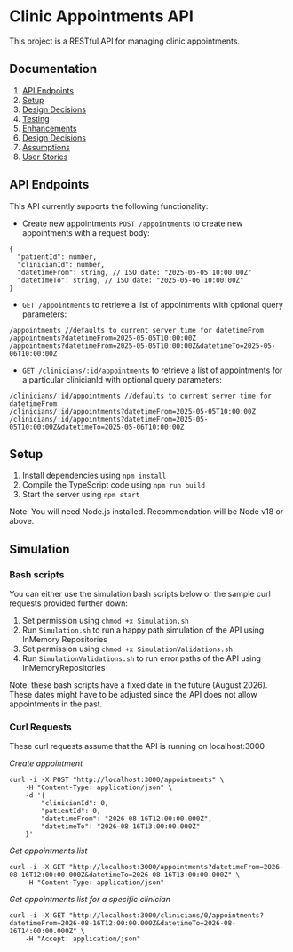 # Clinic Appointments API

This project is a RESTful API for managing clinic appointments. 

## Documentation
1. [API Endpoints](#api-endpoints)
2. [Setup](#setup)
3. [Design Decisions](docs/design-decisions.md)
4. [Testing](docs/testing.md)
5. [Enhancements](docs/enhancements.md)
6. [Design Decisions](docs/design-decisions.md)
7. [Assumptions](docs/assumptions.md)
8. [User Stories](docs/user-stories.md)

## API Endpoints
This API currently supports the following functionality:

- Create new appointments
`POST /appointments` to create new appointments with a request body:
```
{
  "patientId": number,
  "clinicianId": number,
  "datetimeFrom": string, // ISO date: "2025-05-05T10:00:00Z"
  "datetimeTo": string, // ISO date: "2025-05-06T10:00:00Z"
}
```
- `GET /appointments` to retrieve a list of appointments with optional query parameters: 
```
/appointments //defaults to current server time for datetimeFrom
/appointments?datetimeFrom=2025-05-05T10:00:00Z
/appointments?datetimeFrom=2025-05-05T10:00:00Z&datetimeTo=2025-05-06T10:00:00Z
```

- `GET /clinicians/:id/appointments` to retrieve a list of appointments for a particular clinicianId with optional query parameters: 
```
/clinicians/:id/appointments //defaults to current server time for datetimeFrom
/clinicians/:id/appointments?datetimeFrom=2025-05-05T10:00:00Z
/clinicians/:id/appointments?datetimeFrom=2025-05-05T10:00:00Z&datetimeTo=2025-05-06T10:00:00Z
```


## Setup
1. Install dependencies using `npm install`
2. Compile the TypeScript code using `npm run build`
3. Start the server using `npm start`

Note: You will need Node.js installed. Recommendation will be Node v18 or above.

## Simulation
### Bash scripts
You can either use the simulation bash scripts below or the sample curl requests provided further down:
1. Set permission using `chmod +x Simulation.sh`
2. Run `Simulation.sh` to run a happy path simulation of the API using InMemory Repositories
3. Set permission using `chmod +x SimulationValidations.sh`
4. Run `SimulationValidations.sh` to run error paths of the API using InMemoryRepositories

Note: these bash scripts have a fixed date in the future (August 2026). These dates might have to be adjusted since the API does not allow appointments in the past.

### Curl Requests
These curl requests assume that the API is running on localhost:3000

*Create appointment*
```
curl -i -X POST "http://localhost:3000/appointments" \
    -H "Content-Type: application/json" \
    -d '{
        "clinicianId": 0,
        "patientId": 0,
        "datetimeFrom": "2026-08-16T12:00:00.000Z",
        "datetimeTo": "2026-08-16T13:00:00.000Z"
    }'
```

*Get appointments list*
```
curl -i -X GET "http://localhost:3000/appointments?datetimeFrom=2026-08-16T12:00:00.000Z&datetimeTo=2026-08-16T13:00:00.000Z" \
    -H "Content-Type: application/json"
```

*Get appointments list for a specific clinician*
```
curl -i -X GET "http://localhost:3000/clinicians/0/appointments?datetimeFrom=2026-08-16T12:00:00.000Z&datetimeTo=2026-08-16T14:00:00.000Z" \
    -H "Accept: application/json"
```



